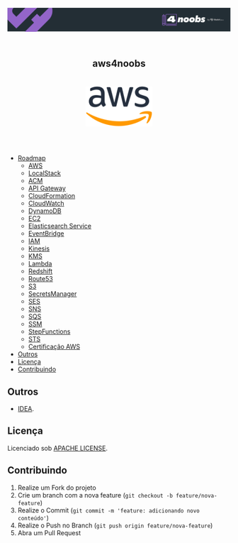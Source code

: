 <header>
    <p align="center"> <img src="assets/4noobs.svg" alt="4noobs"> </p>
</header>

<header>
  <h2 align="center">aws4noobs</h2>
  <h1 align="center"><img src="assets/aws-logo.svg" alt="aws-logo" width="150"></h1>

</header>

* [Roadmap](#roadmap)
    - [AWS](./doc/aws)
    - [LocalStack](./doc/localstack)
    - [ACM](./doc/acm)
    - [API Gateway](./doc/api-gateway)
    - [CloudFormation](./doc/cloud-formation)
    - [CloudWatch](./doc/cloud-watch)
    - [DynamoDB](./doc/dynamo)
    - [EC2](./doc/ec2)
    - [Elasticsearch Service](./doc/elastic-search)
    - [EventBridge](./doc/event-bridge)
    - [IAM](./doc/iam)
    - [Kinesis](./doc/kinesis)
    - [KMS](./doc/kms)
    - [Lambda](./doc/lambda)
    - [Redshift](./doc/redshift)
    - [Route53](./doc/route-53)
    - [S3](./doc/s3)
    - [SecretsManager](./doc/secret-manager)
    - [SES](./doc/ses)
    - [SNS](./doc/sns)
    - [SQS](./doc/sqs)
    - [SSM](./doc/ssm)
    - [StepFunctions](./doc/step-function)
    - [STS](./doc/sts)
    - [Certificação AWS](#certification)
* [Outros](#others)
* [Licença](#license)
* [Contribuindo](#contributing)
 

<div id='others'></div> 

## Outros

- [IDEA](https://www.jetbrains.com/idea/download/#section=linux).

<div id='license'></div>

## Licença

Licenciado sob [APACHE LICENSE](LICENSE).

<div id='contributing'></div>

## Contribuindo

1. Realize um Fork do projeto
2. Crie um branch com a nova feature (`git checkout -b feature/nova-feature`)
3. Realize o Commit (`git commit -m 'feature: adicionando novo conteúdo'`)
4. Realize o Push no Branch (`git push origin feature/nova-feature`)
5. Abra um Pull Request

